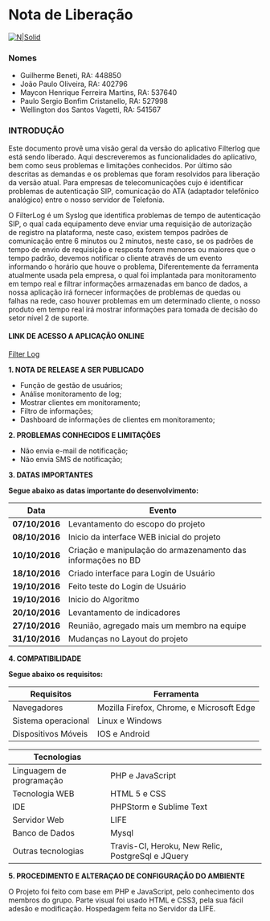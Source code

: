 # Nota de Liberação

[![N|Solid](http://boredzo.org/blog/wp-content/uploads/2008/02/network-128.png)](http://)

### Nomes

* Guilherme Beneti, RA: 448850
* João Paulo Oliveira, RA: 402796
* Maycon Henrique Ferreira Martins, RA: 537640
* Paulo Sergio Bonfim Cristanello, RA: 527998
* Wellington dos Santos Vagetti, RA: 541567

### INTRODUÇÃO

Este documento provê uma visão geral da versão do aplicativo Filterlog que está sendo liberado. Aqui descreveremos as funcionalidades do aplicativo, bem como seus problemas e limitações conhecidos. Por último são descritas as demandas e os problemas que foram resolvidos para liberação da versão atual.
Para empresas de telecomunicações cujo é identificar problemas de autenticação SIP, comunicação do ATA (adaptador telefônico analógico) entre o nosso servidor de Telefonia. 

O FilterLog é um Syslog que identifica problemas de tempo de autenticação SIP, o qual cada equipamento deve enviar uma requisição de autorização de registro na plataforma, neste caso, existem tempos padrões de comunicação entre 6 minutos ou 2 minutos, neste caso, se os padrões de tempo de envio de requisição e resposta forem menores ou maiores que o tempo padrão, devemos notificar o cliente através de um evento informando o horário que houve o problema, Diferentemente da ferramenta 
atualmente usada pela empresa, o qual foi implantada para monitoramento em tempo real e filtrar informações armazenadas em banco de dados, a nossa aplicação irá fornecer informações de problemas de quedas ou falhas na rede, caso houver problemas em um
determinado cliente, o nosso produto em tempo real irá mostrar informações para tomada de decisão do setor nível 2 de suporte.

#### LINK DE ACESSO A APLICAÇÃO ONLINE


[Filter Log](http://)


**1. NOTA DE RELEASE A SER PUBLICADO**


* Função de gestão de usuários;
* Análise monitoramento de log;
* Mostrar clientes em monitoramento;
* Filtro de informações;
* Dashboard de informações de clientes em monitoramento; 

**2. PROBLEMAS CONHECIDOS E LIMITAÇÕES**

* Não envia e-mail de notificação;
* Não envia SMS de notificação;

**3.	DATAS IMPORTANTES** 

**Segue abaixo as datas importante do desenvolvimento:**

|Data| Evento|                  
|--------------|------------------------------------------------------------|
|**07/10/2016**|Levantamento do escopo do projeto|
|**08/10/2016**|Inicio da interface WEB inicial do projeto|
|**10/10/2016**|Criação e manipulação do armazenamento das informações no BD|
|**18/10/2016**|Criado interface para Login de Usuário|
|**19/10/2016**|Feito teste do Login de Usuário|
|**19/10/2016**|Inicio do Algoritmo|
|**20/10/2016**|Levantamento de indicadores|
|**27/10/2016**|Reunião, agregado mais um membro na equipe|
|**31/10/2016**|Mudanças no Layout do projeto|

**4. COMPATIBILIDADE** 

**Segue abaixo os requisitos:**

|Requisitos|Ferramenta|
|-----------|----------------------------------------|
|Navegadores|Mozilla Firefox, Chrome, e Microsoft Edge|
|Sistema operacional|Linux e Windows| 
|Dispositivos Móveis|IOS e Android| 

|**Tecnologias**|   				                           |
|------------------------|-----------------------------|
|Linguagem de programação|PHP e JavaScript|
|Tecnologia WEB	         |HTML 5 e CSS|
|IDE                     |PHPStorm e Sublime Text|
|Servidor Web            | LIFE|
|Banco de Dados          | Mysql|
|Outras tecnologias      | Travis-CI, Heroku, New Relic, PostgreSql e JQuery|



**5. PROCEDIMENTO E ALTERAÇAO DE CONFIGURAÇÃO DO AMBIENTE**

O Projeto foi feito com base em PHP e JavaScript, pelo conhecimento dos membros do grupo. Parte visual foi usado HTML e CSS3, pela sua fácil adesão e modificação. 
Hospedagem feita no Servidor da LIFE.

